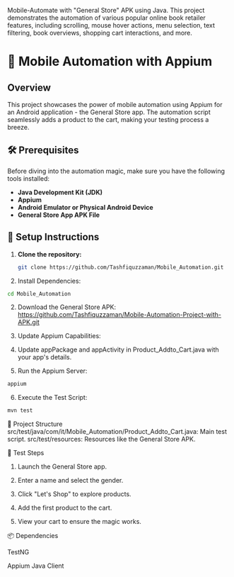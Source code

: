 
Mobile-Automate  with "General Store" APK using Java. This project demonstrates the automation of various popular online book retailer features, including scrolling, mouse hover actions, menu selection, text filtering, book overviews, shopping cart interactions, and more.
# 🚀 Mobile Automation with Appium

## Overview

This project showcases the power of mobile automation using Appium for an Android application - the General Store app. The automation script seamlessly adds a product to the cart, making your testing process a breeze.

## 🛠 Prerequisites

Before diving into the automation magic, make sure you have the following tools installed:

- **Java Development Kit (JDK)**
- **Appium**
- **Android Emulator or Physical Android Device**
- **General Store App APK File**

## 🚀 Setup Instructions

1. **Clone the repository:**

   ```bash
   git clone https://github.com/Tashfiquzzaman/Mobile_Automation.git
   ```
1. Install Dependencies:
```bash
cd Mobile_Automation
```
2. Download the General Store APK:
 https://github.com/Tashfiquzzaman/Mobile-Automation-Project-with-APK.git
3. Update Appium Capabilities:

4. Update appPackage and appActivity in Product_Addto_Cart.java with your app's details.
5. Run the Appium Server:
````bash
appium
````
6. Execute the Test Script:
```bash
mvn test
```
📂 Project Structure
src/test/java/com/it/Mobile_Automation/Product_Addto_Cart.java: Main test script.
src/test/resources: Resources like the General Store APK.

🌟 Test Steps

1. Launch the General Store app.

2. Enter a name and select the gender.

3. Click "Let's Shop" to explore products.

4. Add the first product to the cart.
   
5. View your cart to ensure the magic works.

📦 Dependencies

TestNG

Appium Java Client



